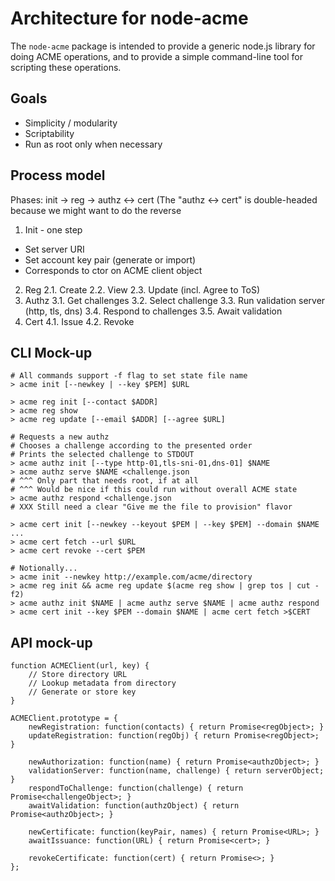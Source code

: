 Architecture for node-acme
==========================

The `node-acme` package is intended to provide a generic node.js library for
doing ACME operations, and to provide a simple command-line tool for scripting these operations.

## Goals

* Simplicity / modularity
* Scriptability
* Run as root only when necessary


## Process model

Phases: init -> reg -> authz <-> cert 
(The "authz <-> cert" is double-headed because we might want to do the reverse

1. Init - one step
  * Set server URI
  * Set account key pair (generate or import)
  * Corresponds to ctor on ACME client object
2. Reg
  2.1. Create
  2.2. View
  2.3. Update (incl. Agree to ToS)
3. Authz
  3.1. Get challenges
  3.2. Select challenge
  3.3. Run validation server (http, tls, dns)
  3.4. Respond to challenges
  3.5. Await validation
4. Cert
  4.1. Issue
  4.2. Revoke


## CLI Mock-up

```
# All commands support -f flag to set state file name
> acme init [--newkey | --key $PEM] $URL

> acme reg init [--contact $ADDR]
> acme reg show
> acme reg update [--email $ADDR] [--agree $URL]

# Requests a new authz
# Chooses a challenge according to the presented order
# Prints the selected challenge to STDOUT
> acme authz init [--type http-01,tls-sni-01,dns-01] $NAME
> acme authz serve $NAME <challenge.json
# ^^^ Only part that needs root, if at all
# ^^^ Would be nice if this could run without overall ACME state
> acme authz respond <challenge.json
# XXX Still need a clear "Give me the file to provision" flavor

> acme cert init [--newkey --keyout $PEM | --key $PEM] --domain $NAME ...
> acme cert fetch --url $URL
> acme cert revoke --cert $PEM

# Notionally...
> acme init --newkey http://example.com/acme/directory
> acme reg init && acme reg update $(acme reg show | grep tos | cut -f2)
> acme authz init $NAME | acme authz serve $NAME | acme authz respond
> acme cert init --key $PEM --domain $NAME | acme cert fetch >$CERT
```


## API mock-up

```
function ACMEClient(url, key) {
    // Store directory URL
    // Lookup metadata from directory
    // Generate or store key
}

ACMEClient.prototype = {
    newRegistration: function(contacts) { return Promise<regObject>; }
    updateRegistration: function(regObj) { return Promise<regObject>; }
    
    newAuthorization: function(name) { return Promise<authzObject>; }
    validationServer: function(name, challenge) { return serverObject; }
    respondToChallenge: function(challenge) { return Promise<challengeObject>; }
    awaitValidation: function(authzObject) { return Promise<authzObject>; }
    
    newCertificate: function(keyPair, names) { return Promise<URL>; }
    awaitIssuance: function(URL) { return Promise<cert>; }
    
    revokeCertificate: function(cert) { return Promise<>; }
};
```



